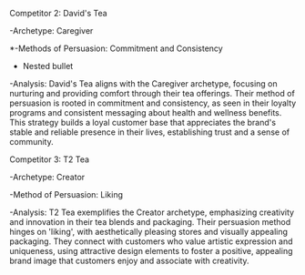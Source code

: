 Competitor 2: David's Tea

-Archetype: Caregiver

*-Methods of Persuasion: Commitment and Consistency
* Nested bullet

-Analysis: David's Tea aligns with the Caregiver archetype, focusing on nurturing and providing comfort through their tea offerings. Their method of persuasion is rooted in commitment and consistency, as seen in their loyalty programs and consistent messaging about health and wellness benefits. This strategy builds a loyal customer base that appreciates the brand's stable and reliable presence in their lives, establishing trust and a sense of community.


Competitor 3: T2 Tea

-Archetype: Creator

-Method of Persuasion: Liking

-Analysis: T2 Tea exemplifies the Creator archetype, emphasizing creativity and innovation in their tea blends and packaging. Their persuasion method hinges on 'liking', with aesthetically pleasing stores and visually appealing packaging. They connect with customers who value artistic expression and uniqueness, using attractive design elements to foster a positive, appealing brand image that customers enjoy and associate with creativity.

